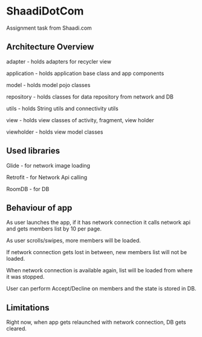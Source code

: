 # ShaadiDotCom
Assignment task from Shaadi.com

## Architecture Overview
adapter - holds adapters for recycler view

application - holds application base class and app components

model - holds model pojo classes

repository - holds classes for data repository from network and DB

utils - holds String utils and connectivity utils

view - holds view classes of activity, fragment, view holder

viewholder - holds view model classes

## Used libraries
Glide - for network image loading

Retrofit - for Network Api calling

RoomDB - for DB

## Behaviour of app
As user launches the app, if it has network connection it calls network api and gets members list by 10 per page.

As user scrolls/swipes, more members will be loaded.

If network connection gets lost in between, new members list will not be loaded.

When network connection is available again, list will be loaded from where it was stopped.

User can perform Accept/Decline on members and the state is stored in DB.

## Limitations
Right now, when app gets relaunched with network connection, DB gets cleared.
